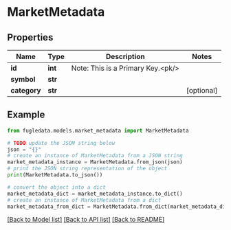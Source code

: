 # MarketMetadata


## Properties

Name | Type | Description | Notes
------------ | ------------- | ------------- | -------------
**id** | **int** | Note: This is a Primary Key.&lt;pk/&gt; | 
**symbol** | **str** |  | 
**category** | **str** |  | [optional] 

## Example

```python
from fugledata.models.market_metadata import MarketMetadata

# TODO update the JSON string below
json = "{}"
# create an instance of MarketMetadata from a JSON string
market_metadata_instance = MarketMetadata.from_json(json)
# print the JSON string representation of the object
print(MarketMetadata.to_json())

# convert the object into a dict
market_metadata_dict = market_metadata_instance.to_dict()
# create an instance of MarketMetadata from a dict
market_metadata_from_dict = MarketMetadata.from_dict(market_metadata_dict)
```
[[Back to Model list]](../README.md#documentation-for-models) [[Back to API list]](../README.md#documentation-for-api-endpoints) [[Back to README]](../README.md)


